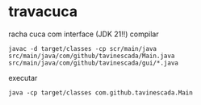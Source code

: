 # travacuca
racha cuca com interface (JDK 21!!)
compilar
```
javac -d target/classes -cp scr/main/java src/main/java/com/github/tavinescada/Main.java src/main/java/com/github/tavinescada/gui/*.java
```

executar
```
java -cp target/classes com.github.tavinescada.Main 
```

